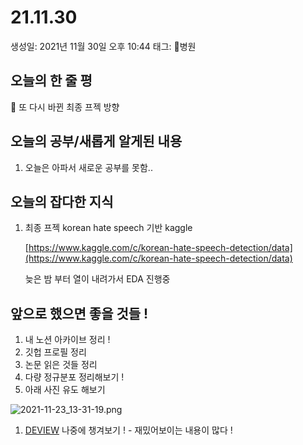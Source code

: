 # 21.11.30

생성일: 2021년 11월 30일 오후 10:44
태그: 병원

## 오늘의 한 줄 평

<aside>
📌 또 다시 바뀐 최종 프젝 방향

</aside>

## 오늘의 공부/새롭게 알게된 내용

1. 오늘은 아파서 새로운 공부를 못함..

## 오늘의 잡다한 지식

1. 최종 프젝 korean hate speech 기반 kaggle
    
    [https://www.kaggle.com/c/korean-hate-speech-detection/data](https://www.kaggle.com/c/korean-hate-speech-detection/data)
    
    늦은 밤 부터 열이 내려가서 EDA 진행중
    

## 앞으로 했으면 좋을 것들 !

1. 내 노션 아카이브 정리 !
2. 깃헙 프로필 정리
3. 논문 읽은 것들 정리
4. 다량 정규분포 정리해보기 !
5. 아래 사진 유도 해보기

![2021-11-23_13-31-19.png](21%2011%2030%20835432b9e09c49d5929c9d7d1694a79f/2021-11-23_13-31-19.png)

1. [DEVIEW](https://deview.kr/2021/sessions) 나중에 챙겨보기 ! - 재밌어보이는 내용이 많다 !